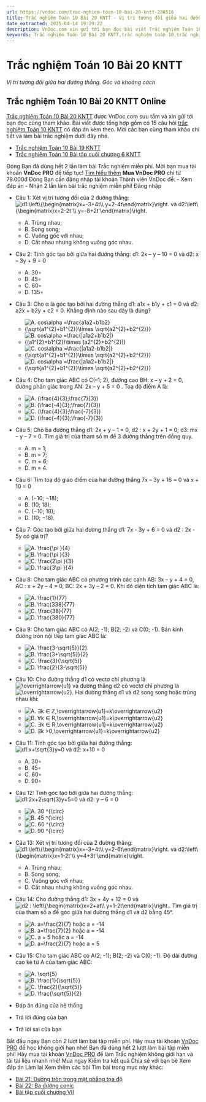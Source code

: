 ```yaml
---
url: https://vndoc.com/trac-nghiem-toan-10-bai-20-kntt-288516
title: Trắc nghiệm Toán 10 Bài 20 KNTT - Vị trí tương đối giữa hai đường thẳng. Góc và khoảng cách - VnDoc.com
date_extracted: 2025-04-14 19:29:22
description: VnDoc.com xin gửi tới bạn đọc bài viết Trắc nghiệm Toán 10 Bài 20 KNTT. Mời các bạn cùng tham khảo chi tiết.
keywords: Trắc nghiệm Toán 10 Bài 20 KNTT,trắc nghiệm toán 10,trắc nghiệm toán 10 KNTT,Trắc nghiệm Toán 10 Bài 20 KNTT online,toán 10,toán lớp 10,toán 10 KNTT,toán 10 bài 20,Vị trí tương đối giữa hai đường thẳng,Góc và khoảng cách
---
```


# Trắc nghiệm Toán 10 Bài 20 KNTT
 _Vị trí tương đối giữa hai đường thẳng. Góc và khoảng cách_
## Trắc nghiệm Toán 10 Bài 20 KNTT Online
[Trắc nghiệm Toán 10 Bài 20 KNTT](<https://vndoc.com/trac-nghiem-toan-10-bai-20-kntt-288516>) được VnDoc.com sưu tầm và xin gửi tới bạn đọc cùng tham khảo. Bài viết được tổng hợp gồm có 15 câu hỏi [trắc nghiệm Toán 10 KNTT](<https://vndoc.com/test-mon-toan-lop10>) có đáp án kèm theo. Mời các bạn cùng tham khảo chi tiết và làm bài trắc nghiệm dưới đây nhé.
  * [Trắc nghiệm Toán 10 Bài 19 KNTT](<https://vndoc.com/trac-nghiem-toan-10-bai-19-kntt-288513>)
  * [Trắc nghiệm Toán 10 Bài tập cuối chương 6 KNTT](<https://vndoc.com/trac-nghiem-toan-10-bai-tap-cuoi-chuong-6-kntt-288507>)

Đóng
Bạn đã dùng hết 2 lần làm bài Trắc nghiệm miễn phí. Mời bạn mua tài khoản **VnDoc PRO** để tiếp tục\! [Tìm hiểu thêm](</pro>)
**Mua VnDoc PRO** chỉ từ 79.000đ
Đóng
Bạn cần đăng nhập tài khoản Thành viên VnDoc để:
\- Xem đáp án
\- Nhận 2 lần làm bài trắc nghiệm miễn phí\!
Đăng nhập 
  * Câu 1:
Xét vị trí tương đối của 2 đường thẳng: ![d1:\\left\\{\\begin{matrix}x=-3+4t\\\\ y=2-4t\\end{matrix}\\right. và d2:\\left\\{\\begin{matrix}x=2-2t'\\\\ y=-8+2t'\\end{matrix}\\right.](https://tex.vdoc.vn?tex=d1%3A%5Cleft%5C%7B%5Cbegin%7Bmatrix%7Dx%3D-3%2B4t%5C%5C%20y%3D2-4t%5Cend%7Bmatrix%7D%5Cright.%20v%C3%A0%20d2%3A%5Cleft%5C%7B%5Cbegin%7Bmatrix%7Dx%3D2-2t'%5C%5C%20y%3D-8%2B2t'%5Cend%7Bmatrix%7D%5Cright.)
    * A. Trùng nhau;
    * B. Song song;
    * C. Vuông góc với nhau;
    * D. Cắt nhau nhưng không vuông góc nhau.
  * Câu 2:
Tính góc tạo bởi giữa hai đường thẳng: d1: 2x – y – 10 = 0 và d2: x – 3y + 9 = 0
    * A. 30∘
    * B. 45∘
    * C. 60∘
    * D. 135∘
  * Câu 3:
Cho α là góc tạo bởi hai đường thẳng d1: a1x + b1y + c1 = 0 và d2: a2x + b2y + c2 = 0. Khẳng định nào sau đây là đúng?
    * ![A. cos\\alpha =\\frac{a1a2+b1b2}{\\sqrt{a1^{2}+b1^{2}}\\times \\sqrt{a2^{2}+b2^{2}}}](https://tex.vdoc.vn?tex=A.%20cos%5Calpha%20%3D%5Cfrac%7Ba1a2%2Bb1b2%7D%7B%5Csqrt%7Ba1%5E%7B2%7D%2Bb1%5E%7B2%7D%7D%5Ctimes%C2%A0%5Csqrt%7Ba2%5E%7B2%7D%2Bb2%5E%7B2%7D%7D%7D)
    * ![B. cos\\alpha =\\frac{|a1a2+b1b2|}{\(a1^{2}+b1^{2}\)\\times \(a2^{2}+b2^{2}\)}](https://tex.vdoc.vn?tex=B.%20cos%5Calpha%20%3D%5Cfrac%7B%7Ca1a2%2Bb1b2%7C%7D%7B\(a1%5E%7B2%7D%2Bb1%5E%7B2%7D\)%5Ctimes%C2%A0\(a2%5E%7B2%7D%2Bb2%5E%7B2%7D\)%7D)
    * ![C. cos\\alpha =\\frac{|a1a2-b1b2|}{\\sqrt{a1^{2}+b1^{2}}\\times \\sqrt{a2^{2}+b2^{2}}}](https://tex.vdoc.vn?tex=C.%20cos%5Calpha%20%3D%5Cfrac%7B%7Ca1a2-b1b2%7C%7D%7B%5Csqrt%7Ba1%5E%7B2%7D%2Bb1%5E%7B2%7D%7D%5Ctimes%C2%A0%5Csqrt%7Ba2%5E%7B2%7D%2Bb2%5E%7B2%7D%7D%7D)
    * ![D. cos\\alpha =\\frac{|a1a2+b1b2|}{\\sqrt{a1^{2}+b1^{2}}\\times \\sqrt{a2^{2}+b2^{2}}}](https://tex.vdoc.vn?tex=D.%20cos%5Calpha%20%3D%5Cfrac%7B%7Ca1a2%2Bb1b2%7C%7D%7B%5Csqrt%7Ba1%5E%7B2%7D%2Bb1%5E%7B2%7D%7D%5Ctimes%C2%A0%5Csqrt%7Ba2%5E%7B2%7D%2Bb2%5E%7B2%7D%7D%7D)
  * Câu 4:
Cho tam giác ABC có C\(–1; 2\), đường cao BH: x – y + 2 = 0, đường phân giác trong AN: 2x – y + 5 = 0 . Toạ độ điểm A là:
    * ![A. \(\\frac{4}{3};\\frac{7}{3}\)](https://tex.vdoc.vn?tex=A.%20\(%5Cfrac%7B4%7D%7B3%7D%3B%5Cfrac%7B7%7D%7B3%7D\))
    * ![B. \(\\frac{-4}{3};\\frac{7}{3}\)](https://tex.vdoc.vn?tex=B.%20\(%5Cfrac%7B-4%7D%7B3%7D%3B%5Cfrac%7B7%7D%7B3%7D\))
    * ![C. \(\\frac{4}{3};\\frac{-7}{3}\)](https://tex.vdoc.vn?tex=C.%20\(%5Cfrac%7B4%7D%7B3%7D%3B%5Cfrac%7B-7%7D%7B3%7D\))
    * ![D. \(\\frac{-4}{3};\\frac{-7}{3}\)](https://tex.vdoc.vn?tex=D.%20\(%5Cfrac%7B-4%7D%7B3%7D%3B%5Cfrac%7B-7%7D%7B3%7D\))
  * Câu 5:
Cho ba đường thẳng d1: 2x + y – 1 = 0, d2 : x + 2y + 1 = 0; d3: mx – y – 7 = 0. Tìm giá trị của tham số m để 3 đường thẳng trên đồng quy.
    * A. m = 1;
    * B. m = 7;
    * C. m = 6;
    * D. m = 4.
  * Câu 6:
Tìm toạ độ giao điểm của hai đường thẳng 7x – 3y + 16 = 0 và x + 10 = 0
    * A. \(−10; −18\);
    * B. \(10; 18\);
    * C. \(−10; 18\);
    * D. \(10; −18\).
  * Câu 7:
Góc tạo bởi giữa hai đường thẳng d1: 7x - 3y + 6 = 0 và d2 : 2x - 5y có giá trị?
    * ![A. \\frac{\\pi }{4}](https://tex.vdoc.vn?tex=A.%20%5Cfrac%7B%5Cpi%20%7D%7B4%7D)
    * ![B. \\frac{\\pi }{3}](https://tex.vdoc.vn?tex=B.%20%5Cfrac%7B%5Cpi%20%7D%7B3%7D)
    * ![C. \\frac{2\\pi }{3}](https://tex.vdoc.vn?tex=C.%20%5Cfrac%7B2%5Cpi%20%7D%7B3%7D)
    * ![D. \\frac{3\\pi }{4}](https://tex.vdoc.vn?tex=D.%20%5Cfrac%7B3%5Cpi%20%7D%7B4%7D)
  * Câu 8:
Cho tam giác ABC có phương trình các cạnh AB: 3x – y + 4 = 0, AC : x + 2y – 4 = 0, BC: 2x + 3y – 2 = 0. Khi đó diện tích tam giác ABC là:
    * ![A. \\frac{1}{77}](https://tex.vdoc.vn?tex=A.%20%5Cfrac%7B1%7D%7B77%7D)
    * ![B. \\frac{338}{77}](https://tex.vdoc.vn?tex=B.%20%5Cfrac%7B338%7D%7B77%7D)
    * ![C. \\frac{38}{77}](https://tex.vdoc.vn?tex=C.%20%5Cfrac%7B38%7D%7B77%7D)
    * ![D. \\frac{380}{77}](https://tex.vdoc.vn?tex=D.%20%5Cfrac%7B380%7D%7B77%7D)
  * Câu 9:
Cho tam giác ABC có A\(2; -1\); B\(2; -2\) và C\(0; -1\). Bán kính đường tròn nội tiếp tam giác ABC là:
    * ![A. \\frac{3-\\sqrt{5}}{2}](https://tex.vdoc.vn?tex=A.%20%5Cfrac%7B3-%5Csqrt%7B5%7D%7D%7B2%7D)
    * ![B. \\frac{3+\\sqrt{5}}{2}](https://tex.vdoc.vn?tex=B.%20%5Cfrac%7B3%2B%5Csqrt%7B5%7D%7D%7B2%7D)
    * ![C. \\frac{3}{\\sqrt{5}}](https://tex.vdoc.vn?tex=C.%20%5Cfrac%7B3%7D%7B%5Csqrt%7B5%7D%7D)
    * ![D. \\frac{2}{3-\\sqrt{5}}](https://tex.vdoc.vn?tex=D.%20%5Cfrac%7B2%7D%7B3-%5Csqrt%7B5%7D%7D)
  * Câu 10:
Cho đường thẳng d1 có vectơ chỉ phương là ![\\overrightarrow{u1}](https://tex.vdoc.vn?tex=%5Coverrightarrow%7Bu1%7D) và đường thẳng d2 có vectơ chỉ phương là ![\\overrightarrow{u2}](https://tex.vdoc.vn?tex=%5Coverrightarrow%7Bu2%7D). Hai đường thẳng d1 và d2 song song hoặc trùng nhau khi:
    * ![A. ∃k ∈ ℤ,\\overrightarrow{u1}=k\\overrightarrow{u2}](https://tex.vdoc.vn?tex=A.%20%E2%88%83k%20%E2%88%88%20%E2%84%A4%2C%5Coverrightarrow%7Bu1%7D%3Dk%5Coverrightarrow%7Bu2%7D)
    * ![B. ∀k ∈ R,\\overrightarrow{u1}=k\\overrightarrow{u2}](https://tex.vdoc.vn?tex=B.%20%E2%88%80k%20%E2%88%88%20R%2C%5Coverrightarrow%7Bu1%7D%3Dk%5Coverrightarrow%7Bu2%7D)
    * ![C. ∃k ∈ R,\\overrightarrow{u1}=k\\overrightarrow{u2}](https://tex.vdoc.vn?tex=C.%20%E2%88%83k%20%E2%88%88%20R%2C%5Coverrightarrow%7Bu1%7D%3Dk%5Coverrightarrow%7Bu2%7D)
    * ![D. ∃k >0,\\overrightarrow{u1}=k\\overrightarrow{u2}](https://tex.vdoc.vn?tex=D.%20%E2%88%83k%20%3E0%2C%5Coverrightarrow%7Bu1%7D%3Dk%5Coverrightarrow%7Bu2%7D)
  * Câu 11:
Tính góc tạo bởi giữa hai đường thẳng: ![d1:x+\\sqrt{3}y=0 và d2: x+10 = 0](https://tex.vdoc.vn?tex=d1%3Ax%2B%5Csqrt%7B3%7Dy%3D0%20v%C3%A0%20d2%3A%20x%2B10%20%3D%200)
    * A. 30∘
    * B. 45∘
    * C. 60∘
    * D. 90∘
  * Câu 12:
Tính góc tạo bởi giữa hai đường thẳng: ![d1:2x+2\\sqrt{3}y+5=0 và d2: y – 6 = 0](https://tex.vdoc.vn?tex=d1%3A2x%2B2%5Csqrt%7B3%7Dy%2B5%3D0%20v%C3%A0%20d2%3A%20y%20%E2%80%93%206%20%3D%200)
    * ![A. 30 ^{\\circ}](https://tex.vdoc.vn?tex=A.%C2%A030%20%5E%7B%5Ccirc%7D)
    * ![B. 45 ^{\\circ}](https://tex.vdoc.vn?tex=B.%C2%A045%20%5E%7B%5Ccirc%7D)
    * ![C. 60 ^{\\circ}](https://tex.vdoc.vn?tex=C.%C2%A060%20%5E%7B%5Ccirc%7D)
    * ![D. 90 ^{\\circ}](https://tex.vdoc.vn?tex=D.%C2%A090%20%5E%7B%5Ccirc%7D)
  * Câu 13:
Xét vị trí tương đối của 2 đường thẳng: ![d1:\\left\\{\\begin{matrix}x=-3+4t\\\\ y=2-6t\\end{matrix}\\right. và d2:\\left\\{\\begin{matrix}x=1-2t'\\\\ y=4+3t'\\end{matrix}\\right.](https://tex.vdoc.vn?tex=d1%3A%5Cleft%5C%7B%5Cbegin%7Bmatrix%7Dx%3D-3%2B4t%5C%5C%20y%3D2-6t%5Cend%7Bmatrix%7D%5Cright.%20v%C3%A0%20d2%3A%5Cleft%5C%7B%5Cbegin%7Bmatrix%7Dx%3D1-2t'%5C%5C%20y%3D4%2B3t'%5Cend%7Bmatrix%7D%5Cright.)
    * A. Trùng nhau;
    * B. Song song;
    * C. Vuông góc với nhau;
    * D. Cắt nhau nhưng không vuông góc nhau.
  * Câu 14:
Cho đường thẳng d1: 3x + 4y + 12 = 0 và ![d2 : \\left\\{\\begin{matrix}x=2+at\\\\ y=1-2t\\end{matrix}\\right.](https://tex.vdoc.vn?tex=d2%20%3A%20%5Cleft%5C%7B%5Cbegin%7Bmatrix%7Dx%3D2%2Bat%5C%5C%20y%3D1-2t%5Cend%7Bmatrix%7D%5Cright.). Tìm giá trị của tham số a để góc giữa hai đường thẳng d1 và d2 bằng 45°.
    * ![A. a=\\frac{2}{7} hoặc a = -14](https://tex.vdoc.vn?tex=A.%20a%3D%5Cfrac%7B2%7D%7B7%7D%20ho%E1%BA%B7c%20a%20%3D%20-14)
    * ![B. a=\\frac{7}{2} hoặc a = -14](https://tex.vdoc.vn?tex=B.%20a%3D%5Cfrac%7B7%7D%7B2%7D%20ho%E1%BA%B7c%20a%20%3D%20-14)
    * ![C. a = 5 hoặc a = -14](https://tex.vdoc.vn?tex=C.%20a%20%3D%205%20ho%E1%BA%B7c%20a%20%3D%20-14)
    * ![D. a=\\frac{2}{7} hoặc a = 5](https://tex.vdoc.vn?tex=D.%20a%3D%5Cfrac%7B2%7D%7B7%7D%20ho%E1%BA%B7c%20a%20%3D%205)
  * Câu 15:
Cho tam giác ABC có A\(2; -1\); B\(2; -2\) và C\(0; -1\). Độ dài đường cao kẻ từ A của tam giác ABC:
    * ![A. \\sqrt{5}](https://tex.vdoc.vn?tex=A.%20%5Csqrt%7B5%7D)
    * ![B. \\frac{1}{\\sqrt{5}}](https://tex.vdoc.vn?tex=B.%20%5Cfrac%7B1%7D%7B%5Csqrt%7B5%7D%7D)
    * ![C. \\frac{2}{\\sqrt{5}}](https://tex.vdoc.vn?tex=C.%20%5Cfrac%7B2%7D%7B%5Csqrt%7B5%7D%7D)
    * ![D. \\frac{\\sqrt{5}}{2}](https://tex.vdoc.vn?tex=D.%20%5Cfrac%7B%5Csqrt%7B5%7D%7D%7B2%7D)

  * Đáp án đúng của hệ thống
  * Trả lời đúng của bạn
  * Trả lời sai của bạn

Bắt đầu ngay
Bạn còn _2_ lượt làm bài tập miễn phí. Hãy mua tài khoản [VnDoc PRO](</pro>) để học không giới hạn nhé\!  Bạn đã dùng hết 2 lượt làm bài tập miễn phí\! Hãy mua tài khoản [VnDoc PRO](</pro>) để làm Trắc nghiệm không giới hạn và tải tài liệu nhanh nhé\!  Mua ngay
Kiểm tra kết quả Chia sẻ với bạn bè Xem đáp án Làm lại
Xem thêm các bài Tìm bài trong mục này khác:
  * [Bài 21: Đường tròn trong mặt phẳng tọa độ](</trac-nghiem-toan-10-bai-21-kntt-288521>)
  * [Bài 22: Ba đường conic](</trac-nghiem-toan-10-bai-22-kntt-288528>)
  * [Bài tập cuối chương VII](</trac-nghiem-toan-10-bai-tap-cuoi-chuong-7-kntt-288535>)

